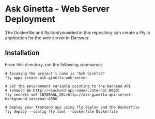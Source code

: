# Ask Ginetta - Web Server Deployment

The Dockerfile and fly.toml provided in this repository can create a Fly.io application for the web server in Danswer.

## Installation

From this directory, run the following commands:

```
# Assuming the project's name is "Ask Ginetta"
fly apps create ask-ginetta-web-server

# Set the environment variable pointing to the backend API
# (should be http://<backend-app-name>.internal:8080)
fly secrets set INTERNAL_URL=http://ask-ginetta-api-server-background.internal:8080

# Deploy your frontend app using fly deploy and the Dockerfile
fly deploy --config fly.toml --dockerfile Dockerfile
```

